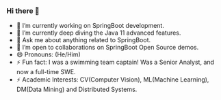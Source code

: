 ### Hi there 👋

<!--
**oliverwreath/oliverwreath** is a ✨ _special_ ✨ repository because its `README.md` (this file) appears on your GitHub profile.

Here are some ideas to get you started:

- 🔭 I’m currently working on ...
- 🌱 I’m currently learning ...
- 👯 I’m looking to collaborate on ...
- 🤔 I’m looking for help with ...
- 💬 Ask me about ...
- 📫 How to reach me: ...
- 😄 Pronouns: ...
- ⚡ Fun fact: ...
-->

- 🔭 I’m currently working on SpringBoot development. 
- 🌱 I’m currently deep diving the Java 11 advanced features.  
- 💬 Ask me about anything related to SpringBoot. 
- 👯 I’m open to collaborations on SpringBoot Open Source demos. 
- 😄 Pronouns: (He/Him) 
- ⚡ Fun fact: I was a swimming team captain! Was a Senior Analyst, and now a full-time SWE. 
- ⚡ Academic Interests: CV(Computer Vision), ML(Machine Learning), DM(Data Mining) and Distributed Systems. 
